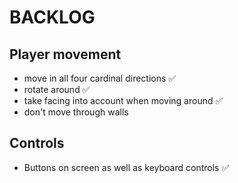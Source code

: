 # BACKLOG

## Player movement

- move in all four cardinal directions ✅
- rotate around ✅
- take facing into account when moving around ✅
- don't move through walls

## Controls

- Buttons on screen as well as keyboard controls ✅

